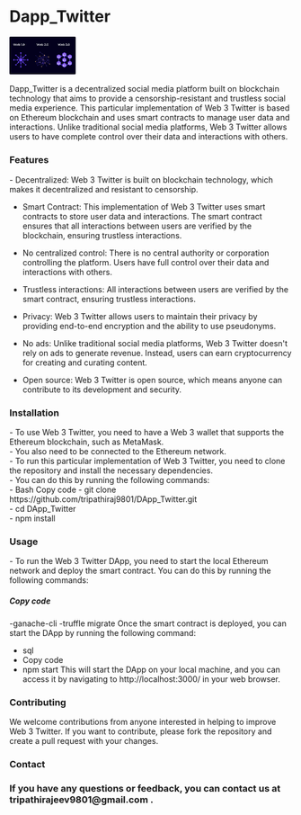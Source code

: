 # Dapp_Twitter

<img width="118" alt="DSA banner" src="https://github.com/tripathiraj9801/DApp_Twitter/blob/main/web1%20vs%202%20vs%203.jpg">




Dapp_Twitter is a decentralized social media platform built on blockchain technology that aims to provide a censorship-resistant and trustless social media experience. This particular implementation of Web 3 Twitter is based on Ethereum blockchain and uses smart contracts to manage user data and interactions. Unlike traditional social media platforms, Web 3 Twitter allows users to have complete control over their data and interactions with others.

<h3> Features </h3> 
- Decentralized: Web 3 Twitter is built on blockchain technology, which makes it decentralized and resistant to censorship.

- Smart Contract: This implementation of Web 3 Twitter uses smart contracts to store user data and interactions. The smart contract ensures that all interactions between users are verified by the blockchain, ensuring trustless interactions.

- No centralized control: There is no central authority or corporation controlling the platform. Users have full control over their data and interactions with others.

- Trustless interactions: All interactions between users are verified by the smart contract, ensuring trustless interactions.

- Privacy: Web 3 Twitter allows users to maintain their privacy by providing end-to-end encryption and the ability to use pseudonyms.

- No ads: Unlike traditional social media platforms, Web 3 Twitter doesn't rely on ads to generate revenue. Instead, users can earn cryptocurrency for creating and curating content.

- Open source: Web 3 Twitter is open source, which means anyone can contribute to its development and security.

<h3> Installation </h3> 
- To use Web 3 Twitter, you need to have a Web 3 wallet that supports the Ethereum blockchain, such as MetaMask. <br>
- You also need to be connected to the Ethereum network.<br>
- To run this particular implementation of Web 3 Twitter, you need to clone the repository and install the necessary dependencies.<br>
- You can do this by running the following commands:<br>
- Bash
  Copy code
- git clone https://github.com/tripathiraj9801/DApp_Twitter.git <br>
- cd DApp_Twitter <br>
- npm install <br>

<h3> Usage </h3>
- To run the Web 3 Twitter DApp, you need to start the local Ethereum network and deploy the smart contract. You can do this by running the following commands:

<h5> Copy code </h5> 
-ganache-cli
-truffle migrate
Once the smart contract is deployed, you can start the DApp by running the following command:

- sql
- Copy code
- npm start
This will start the DApp on your local machine, and you can access it by navigating to http://localhost:3000/ in your web browser.

<h3> Contributing </h3>
We welcome contributions from anyone interested in helping to improve Web 3 Twitter. If you want to contribute, please fork the repository and create a pull request with your changes.


<h3>Contact<h3>
If you have any questions or feedback, you can contact us at tripathirajeev9801@gmail.com
.
